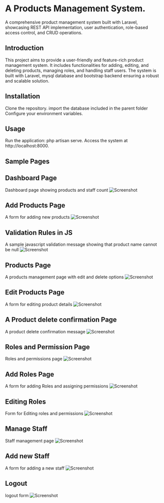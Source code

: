 # A Products Management System.
A comprehensive product management system built with Laravel, showcasing REST API implementation, user authentication, role-based access control, and CRUD operations.

## Introduction
This project aims to provide a user-friendly and feature-rich product management system. It includes functionalities for adding, editing, and deleting products, managing roles, and handling staff users. The system is built with Laravel, mysql database and bootstrap backend ensuring a robust and scalable solution.

## Installation
Clone the repository.
import the database included in the parent folder
Configure your environment variables.
## Usage
Run the application: php artisan serve.
Access the system at http://localhost:8000.

## Sample Pages

## Dashboard Page
Dashboard page showing products and staff count
![Screenshot](screenshots/dashboard.PNG)

## Add Products Page
A form for adding new products
![Screenshot](screenshots/add-products.PNG)

## Validation Rules in JS 
A sample javascript validation message showing that product name cannot be null
![Screenshot](screenshots/validations.PNG)

## Products Page
A products management page with edit and delete options
![Screenshot](screenshots/products.PNG)

## Edit Products Page
A form for editing product details
![Screenshot](screenshots/editproduct.PNG)

## A Product delete confirmation Page
A product delete confirmation message
![Screenshot](screenshots/delete.PNG)

## Roles and Permission Page
Roles and permissions page 
![Screenshot](screenshots/roles.PNG)

## Add Roles Page
A form for adding Roles and assigning permissions
![Screenshot](screenshots/add-role.PNG)

## Editing Roles
Form for Editing roles and permissions
![Screenshot](screenshots/edit_role.PNG)

## Manage Staff
Staff management page
![Screenshot](screenshots/manage-staff.PNG)

## Add new Staff
A form for adding a new staff
![Screenshot](screenshots/add-staff.PNG)
## Logout
logout form
![Screenshot](screenshots/logout.PNG)
